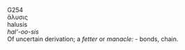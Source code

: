 <body>
  <p>G254<br>  ἅλυσις  <br> halusis  <br><i>hal‘-oo-sis </i><br>Of uncertain derivation; a <i>fetter</i> or <i>manacle:</i> - bonds, chain.<br></p>
 </body>